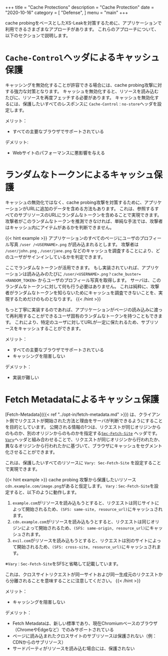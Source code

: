 +++
title = "Cache Protections"
description = "Cache Protection"
date = "2020-10-16"
category = [
    "Defense",
]
menu = "main"
+++

cache probingをベースとしたXS-Leakを対策するために、アプリケーションで利用できるさまざまなアプローチがあります。
これらのアプローチについて、以下のセクションで説明します。

# `Cache-Control`ヘッダによるキャッシュ保護

キャッシングを無効化することが許容できる場合には、cache probing攻撃に対する強力な対策となります。
キャッシュを無効化すると、リソースを読み込むたびに、リソースを再度フェッチする必要があります。
キャッシュを無効化するには、保護したいすべてのレスポンスに `Cache-Control：no-store`ヘッダを設定します。

メリット：
* すべての主要なブラウザでサポートされている

デメリット:
* Webサイトのパフォーマンスに悪影響を与える

# ランダムなトークンによるキャッシュ保護

キャッシュの無効化ではなく、cache probing攻撃を対策するために、アプリケーションがURLに追加のデータを含める方法もあります。
これは、参照するすべてのサブリソースのURLにランダムなトークンを含めることで実現できます。
攻撃者がこのランダムなトークンを推測できなければ、単純な手法では、攻撃者はキャッシュ内にアイテムがあるかを判断できません。

{{< hint example >}}
アプリケーションのすべてのページにユーザのプロフィール写真 `/user /<USERNAME>.png` が読み込まれるとします。
攻撃者は `/user/john.png` , `/user/jane.png` などのキャッシュを調査することにより、どのユーザがサインインしているかを判定できます。

ここでランダムなトークンが活用できます。
もし実装されていれば、アプリケーションは読み込みのたびに `/user/<USERNAME>.png？cache_buster=<RANDOM_TOKEN>` からユーザのプロフィール写真を取得します。
サーバは、このランダムなトークンに対して何も行う必要はありません。
これは純粋に、攻撃者がランダムなトークンを知らないためにキャッシュを調査できないことを、実現するためだけのものとなります。
{{< /hint >}}

もっと丁寧に実装するのであれば、アプリケーションがページの読み込みに渡って再利用することができるユーザ固有のランダムなトークンを持つこともできます。
これにより、特定のユーザに対してURLが一定に保たれるため、サブリソースをキャッシュすることができます。

メリット：
* すべての主要なブラウザでサポートされている
* キャッシングを阻害しない

デメリット：
* 実装が難しい

# Fetch Metadataによるキャッシュ保護

[Fetch-Metadata]({{< ref "../opt-in/fetch-metadata.md" >}}) は、クライアント側でリクエストが開始された方法と理由をサーバが判断できるようにすることを目的としています。
公開される情報の1つは、リクエストが同じオリジンからのものか、別のオリジンからのものかを指定する[`Sec-Fetch-Site`](https://developer.mozilla.org/en-US/docs/Web/HTTP/Headers/Sec-Fetch-Site) ヘッダです。
[`Vary`](https://developer.mozilla.org/en-US/docs/Web/HTTP/Headers/Vary)ヘッダと組み合わせることで、リクエストが同じオリジンから行われたか、異なるオリジンから行われたかに基づいて、ブラウザにキャッシュをセグメント化させることができます。

これは、保護したいすべてのリソースに `Vary: Sec-Fetch-Site` を設定することで実現できます。

{{< hint example >}}
cache probing 攻撃から保護したいリソース`cdn.example.com/image.png`があると仮定します。 
`Vary：Sec-Fetch-Site`を設定すると、以下のように動作します。

1. `example.com`がリソースを読み込もうとすると、リクエストは同じサイトによって開始されるため、`(SFS: same-site, resource_url)`にキャッシュされます。
2. `cdn.example.com`がリソースを読み込もうとすると、リクエストは同じオリジンによって開始されるため、`(SFS: same-origin, resource_url)`にキャッシュされます。
3. `evil.com`がリソースを読み込もうとすると、リクエストは別のサイトによって開始されるため、`(SFS: cross-site, resource_url)`にキャッシュされます。

※`Vary：Sec-Fetch-Site`をSFSと省略して記載しています。

これは、クロスサイトリクエストが同一サイトおよび同一生成元のリクエストから分離されることを意味することに注意してください。
{{< /hint >}}

メリット：
* キャッシングを阻害しない

デメリット：
* Fetch Metadataは、新しい標準であり、現在Chromiumベースのブラウザ（ChromeやEdgeなど）でのみサポートされている
* ページに読み込まれたクロスサイトのサブリソースは保護されない（例：CDNからのサブリソース）
* サードパーティがリソースを読み込む場合には、保護されない